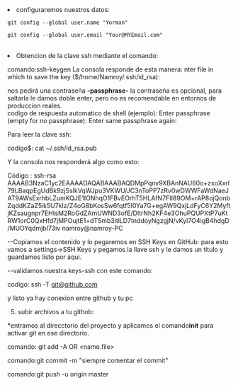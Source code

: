 
<li>configuraremos nuestros datos:</li>
<p><code>git config --global user.name "Yorman"<br>
git config --global user.email "Your@MYEmail.com"
</code></p><br>

<li>Obtencion de la clave ssh mediante el comando:</li>

comando:ssh-keygen
La consola responde de esta manera:
nter file in which to save the key ($/home/Namroy/.ssh/id_rsa):

nos pedirá una contraseña <b>-passphrase-</b> la contraseña es opcional,
para saltarla le damos doble enter, pero no es recomendable en entornos de produccion reales.
<br>
codigo de respuesta automatico de shell (ejemplo):
Enter passphrase (empty for no passphrase):
Enter same passphrase again: 

Para leer la clave ssh:

codigo$: cat ~/.ssh/id_rsa.pub

Y la consola nos responderá algo como esto:

Código : ssh-rsa AAAAB3NzaC1yc2EAAAADAQABAAABAQDMpPqnv9XBAnNAU60o+zxoXxrl79LBaqpEgUdBk9zjSslkVqWJpu3VKWU/JC3nToPP7zRv0wDWWFaWdNaeJAT9AWsExrhbLZumKQJE1IONhqO1FBvEOrhT5HLAfN7FII89OM+rAP8ojQonbZqddKZaZ5ik5U7kIz/Z4oG8bKosSw6fqtf5I0Ya7G+egAW9QxjLdFyC6Y2MyftjKZsaugnpr7EHtsM2RoGdZAmUWND3ofE/DltrNh2KF4e3OhuPQUPXtP7uKtRW1orC0QxHfd7jMPOujtE1+dT5mb3itlLD7tnddoyNgzgjN/vKyl7O4igB4hdgD/MUOYqdmjbI73iv namroy@namroy-PC

--Copiamos el contenido y lo pegaremos en SSH Keys en GitHub:
  para esto vamos a settings->SSH Keys y pegamos la llave ssh y le damos un titulo  y guardamos listo por aqui.
  

--validamos nuestra keys-ssh con este comando:

codigo: ssh -T git@github.com 

y listo ya hay conexion entre github y tu pc

5) subir archivos a tu githob:

*entramos al direcctorio del proyecto y aplicamos el comando<b>init</b> para activar git en ese directorio.

comando: git add -A OR <name.file> 

comando:git commit -m "siempre comentar el commit"

comando:git push -u origin master


